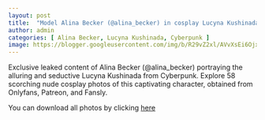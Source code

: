 ```yaml
---
layout: post
title:  "Model Alina Becker (@alina_becker) in cosplay Lucyna Kushinada from Cyberpunk - 58 leaked photos from Onlyfans, Patreon, and Fansly"
author: admin
categories: [ Alina Becker, Lucyna Kushinada, Cyberpunk ]
image: https://blogger.googleusercontent.com/img/b/R29vZ2xl/AVvXsEi6OjxKxmTVOiZdxT1hCwXnCxdW2MU_C_fD33Q2vTPgk-kUTGUPnMuuuoJ1oqrqAmj4dJsmV2mDooWlRqFZSxNZobU7KBzOwfofb1DdC38aAnE2sggl4jicmkYiRQPzOBDUGoW5Dne4tsJfiQ-eCz2auZyhnnvH9w9-Oo73Kwbr1Hv-TexopUZyJWpxPl8/s1600/01.webp
---
```


Exclusive leaked content of Alina Becker (@alina_becker) portraying the alluring and seductive Lucyna Kushinada from Cyberpunk. Explore 58 scorching nude cosplay photos of this captivating character, obtained from Onlyfans, Patreon, and Fansly.

<p>You can download all photos by clicking <a href="http://ouo.io/qs/OzRuKBTK?s=https://www.mediafire.com/file/vroq52lnhgl2q86/Model+Alina+Becker+(@alina_becker)+in+cosplay+Lucyna+Kushinada+from+Cyberpunk+-+58+leaked+photos+from+Onlyfans,+Patreon,+and+Fansly.rar/file">here</a></p>

<div class="separator" style="clear: both;"><a href="https://blogger.googleusercontent.com/img/b/R29vZ2xl/AVvXsEi6OjxKxmTVOiZdxT1hCwXnCxdW2MU_C_fD33Q2vTPgk-kUTGUPnMuuuoJ1oqrqAmj4dJsmV2mDooWlRqFZSxNZobU7KBzOwfofb1DdC38aAnE2sggl4jicmkYiRQPzOBDUGoW5Dne4tsJfiQ-eCz2auZyhnnvH9w9-Oo73Kwbr1Hv-TexopUZyJWpxPl8/s1600/01.webp" style="display: block; padding: 1em 0; text-align: center; "><img alt="" border="0" data-original-height="1920" data-original-width="1280" src="https://blogger.googleusercontent.com/img/b/R29vZ2xl/AVvXsEi6OjxKxmTVOiZdxT1hCwXnCxdW2MU_C_fD33Q2vTPgk-kUTGUPnMuuuoJ1oqrqAmj4dJsmV2mDooWlRqFZSxNZobU7KBzOwfofb1DdC38aAnE2sggl4jicmkYiRQPzOBDUGoW5Dne4tsJfiQ-eCz2auZyhnnvH9w9-Oo73Kwbr1Hv-TexopUZyJWpxPl8/s1600/01.webp"/></a></div><div class="separator" style="clear: both;"><a href="https://blogger.googleusercontent.com/img/b/R29vZ2xl/AVvXsEgaSV-A2kkRNfUfnDh0Bn09vwvg-VhwI1MBlDOiIhrj5XHT4LzeeCujPcf2b5YQFs7BMd33HWrQZhiq_qNb61HNUpo3Hp9kmO-TBradeJ4ItJUNsU5GWS8ZaMNcHGVmL7SjBjElR2HwN_J8A_lJcirk0HUYwsJjNeMpi4OTT0D2Iooik2Rv9TwxOTjEonE/s1600/02.webp" style="display: block; padding: 1em 0; text-align: center; "><img alt="" border="0" data-original-height="1920" data-original-width="1280" src="https://blogger.googleusercontent.com/img/b/R29vZ2xl/AVvXsEgaSV-A2kkRNfUfnDh0Bn09vwvg-VhwI1MBlDOiIhrj5XHT4LzeeCujPcf2b5YQFs7BMd33HWrQZhiq_qNb61HNUpo3Hp9kmO-TBradeJ4ItJUNsU5GWS8ZaMNcHGVmL7SjBjElR2HwN_J8A_lJcirk0HUYwsJjNeMpi4OTT0D2Iooik2Rv9TwxOTjEonE/s1600/02.webp"/></a></div><div class="separator" style="clear: both;"><a href="https://blogger.googleusercontent.com/img/b/R29vZ2xl/AVvXsEgvGZkfIS7OPXNJOgOJohV6P028qhp5JNHsZ2BPk61HczOJF3KhcuGjYghu-GcvGoVj8eFES4ddaL8dMVK9uHwQulj2c4weammzADxq4qsDv3DPRK5RnYoLy3fXRLfCNhNWp5MFeZMCzULrnIVda-dMend5jBgZ4teyKrB1gz-9Jmmp7byjWXUMPF4S_7w/s1600/03.webp" style="display: block; padding: 1em 0; text-align: center; "><img alt="" border="0" data-original-height="1920" data-original-width="1280" src="https://blogger.googleusercontent.com/img/b/R29vZ2xl/AVvXsEgvGZkfIS7OPXNJOgOJohV6P028qhp5JNHsZ2BPk61HczOJF3KhcuGjYghu-GcvGoVj8eFES4ddaL8dMVK9uHwQulj2c4weammzADxq4qsDv3DPRK5RnYoLy3fXRLfCNhNWp5MFeZMCzULrnIVda-dMend5jBgZ4teyKrB1gz-9Jmmp7byjWXUMPF4S_7w/s1600/03.webp"/></a></div><div class="separator" style="clear: both;"><a href="https://blogger.googleusercontent.com/img/b/R29vZ2xl/AVvXsEhX286FMEXy-MqBwapZknRuDZzyq3k6b4dJcyvB6xry9c46QomAa-42SK7rTSK4oRCdtUkYqILzipw4YQQJlAaxnf2Oq5hl7D3c1fUa1maAktfybdmtfgNg_AFyMkGRTPAtIv041RkJcXDlTuPGJJQsUJpetvXrhedKUN4wuhNFaY_GcGlgSstX8ncnAIU/s1600/04.webp" style="display: block; padding: 1em 0; text-align: center; "><img alt="" border="0" data-original-height="853" data-original-width="1280" src="https://blogger.googleusercontent.com/img/b/R29vZ2xl/AVvXsEhX286FMEXy-MqBwapZknRuDZzyq3k6b4dJcyvB6xry9c46QomAa-42SK7rTSK4oRCdtUkYqILzipw4YQQJlAaxnf2Oq5hl7D3c1fUa1maAktfybdmtfgNg_AFyMkGRTPAtIv041RkJcXDlTuPGJJQsUJpetvXrhedKUN4wuhNFaY_GcGlgSstX8ncnAIU/s1600/04.webp"/></a></div><div class="separator" style="clear: both;"><a href="https://blogger.googleusercontent.com/img/b/R29vZ2xl/AVvXsEjDf6YzjibVuXbi47bg2zL-OV6z-wWYeRabNztt1XgWpPCrBX3jm_-oP4ERFbXrluq4QH9axfBBtvCsuwn99OrttoEUIlWd-CdM5WC-evNY7tNauV-Kxb-jjRPJMXDNpwSS_2r7riS3YconFDdBYj84ImHE5bGB0CZawXWvMzLKJMoaYkmBSk-LzkjWG9c/s1600/05.webp" style="display: block; padding: 1em 0; text-align: center; "><img alt="" border="0" data-original-height="1920" data-original-width="1280" src="https://blogger.googleusercontent.com/img/b/R29vZ2xl/AVvXsEjDf6YzjibVuXbi47bg2zL-OV6z-wWYeRabNztt1XgWpPCrBX3jm_-oP4ERFbXrluq4QH9axfBBtvCsuwn99OrttoEUIlWd-CdM5WC-evNY7tNauV-Kxb-jjRPJMXDNpwSS_2r7riS3YconFDdBYj84ImHE5bGB0CZawXWvMzLKJMoaYkmBSk-LzkjWG9c/s1600/05.webp"/></a></div><div class="separator" style="clear: both;"><a href="https://blogger.googleusercontent.com/img/b/R29vZ2xl/AVvXsEhdm3OYSBTmcOI3I0JbrY-ba8asnBhrxdblKEx9yfZYI8XaMO4J0yft-ca0_7Z_HSJriJQAFoVYnRPRFwpSF_YeYcmCYfEVLjXhn7cX-ajG1P5o3RuQxNj3dudSTXt_AAYsHP4Xz1QXYudqJ5j4nqCOysI5v8AiY6LxqlV9p3C6szYsrm2paR6DiK0nxlU/s1600/06.webp" style="display: block; padding: 1em 0; text-align: center; "><img alt="" border="0" data-original-height="1920" data-original-width="1280" src="https://blogger.googleusercontent.com/img/b/R29vZ2xl/AVvXsEhdm3OYSBTmcOI3I0JbrY-ba8asnBhrxdblKEx9yfZYI8XaMO4J0yft-ca0_7Z_HSJriJQAFoVYnRPRFwpSF_YeYcmCYfEVLjXhn7cX-ajG1P5o3RuQxNj3dudSTXt_AAYsHP4Xz1QXYudqJ5j4nqCOysI5v8AiY6LxqlV9p3C6szYsrm2paR6DiK0nxlU/s1600/06.webp"/></a></div><div class="separator" style="clear: both;"><a href="https://blogger.googleusercontent.com/img/b/R29vZ2xl/AVvXsEiAGrQsgGBWISh-jevVeiXEQ8kfMr4z6z1IIWhI13h1XVfk5y-ikmvtzie42LGXCKNwv4pOxVcQ4Pkfm4KTzDC-ikNQFGJjAv6o1zTfXHSbh1jvOG19sOUm7kNLhku0Wb6q9hxxkWOmY3Wjl7MEC-KCRA6rm4OdPyJxiaKpohwEvNXtTtGsE2lgOL8DvPU/s1600/07.webp" style="display: block; padding: 1em 0; text-align: center; "><img alt="" border="0" data-original-height="1920" data-original-width="1280" src="https://blogger.googleusercontent.com/img/b/R29vZ2xl/AVvXsEiAGrQsgGBWISh-jevVeiXEQ8kfMr4z6z1IIWhI13h1XVfk5y-ikmvtzie42LGXCKNwv4pOxVcQ4Pkfm4KTzDC-ikNQFGJjAv6o1zTfXHSbh1jvOG19sOUm7kNLhku0Wb6q9hxxkWOmY3Wjl7MEC-KCRA6rm4OdPyJxiaKpohwEvNXtTtGsE2lgOL8DvPU/s1600/07.webp"/></a></div><div class="separator" style="clear: both;"><a href="https://blogger.googleusercontent.com/img/b/R29vZ2xl/AVvXsEgIRPw38FIDfq0QI3hckGM_ZmIgjlcyN9MZWYMTKpmRx_7I0d-6WeTaopknUtPCeP2uBLNEFcKSXVCyMMfT-uDIoZEMBaZDDmoMwO6vqs4zcuouHHWAUXxrmu0x6u0qNllGyrodc0xTBkbEznZkRYcJRm0_qRT-7YrJdpWNSqG4MzYkhYRORcfLR0VsBbU/s1600/08.webp" style="display: block; padding: 1em 0; text-align: center; "><img alt="" border="0" data-original-height="1920" data-original-width="1280" src="https://blogger.googleusercontent.com/img/b/R29vZ2xl/AVvXsEgIRPw38FIDfq0QI3hckGM_ZmIgjlcyN9MZWYMTKpmRx_7I0d-6WeTaopknUtPCeP2uBLNEFcKSXVCyMMfT-uDIoZEMBaZDDmoMwO6vqs4zcuouHHWAUXxrmu0x6u0qNllGyrodc0xTBkbEznZkRYcJRm0_qRT-7YrJdpWNSqG4MzYkhYRORcfLR0VsBbU/s1600/08.webp"/></a></div><div class="separator" style="clear: both;"><a href="https://blogger.googleusercontent.com/img/b/R29vZ2xl/AVvXsEjtpKzYePbfLjm3F_HvlToltTiunfYtmrgHiI449P55Y6gW8t-SqGdRmDzEMAzwVjwqIcsZj6xY-FkW4aM9f9Ju9XMkp5d4T7nlDChe5571uYI5190CHWFwOdC-JnQewjilxWpGQtPGbyXLOS9ElLboreSeghmvLA3ahgHxKhyE5WoHBzdqPX8xtGld1Rg/s1600/09.webp" style="display: block; padding: 1em 0; text-align: center; "><img alt="" border="0" data-original-height="1920" data-original-width="1280" src="https://blogger.googleusercontent.com/img/b/R29vZ2xl/AVvXsEjtpKzYePbfLjm3F_HvlToltTiunfYtmrgHiI449P55Y6gW8t-SqGdRmDzEMAzwVjwqIcsZj6xY-FkW4aM9f9Ju9XMkp5d4T7nlDChe5571uYI5190CHWFwOdC-JnQewjilxWpGQtPGbyXLOS9ElLboreSeghmvLA3ahgHxKhyE5WoHBzdqPX8xtGld1Rg/s1600/09.webp"/></a></div><div class="separator" style="clear: both;"><a href="https://blogger.googleusercontent.com/img/b/R29vZ2xl/AVvXsEj__efZGOZ1oPaxdLSGo4DI6jqeLEkiPBxkR5nMjXLIvZpE1RkiEHR3zdzcRpl0HdImjj01sQfECRmutl_aRsdI8nRepzX3IHYOOWbXzHup2yd5LV0TnKn3Hm0avFJGVx3K9-B_ANE5gPzJITAx3FF2AuAUxnBISEyuUpkuLERKTJVY4Y1O14kepErDv8U/s1600/10.webp" style="display: block; padding: 1em 0; text-align: center; "><img alt="" border="0" data-original-height="1920" data-original-width="1280" src="https://blogger.googleusercontent.com/img/b/R29vZ2xl/AVvXsEj__efZGOZ1oPaxdLSGo4DI6jqeLEkiPBxkR5nMjXLIvZpE1RkiEHR3zdzcRpl0HdImjj01sQfECRmutl_aRsdI8nRepzX3IHYOOWbXzHup2yd5LV0TnKn3Hm0avFJGVx3K9-B_ANE5gPzJITAx3FF2AuAUxnBISEyuUpkuLERKTJVY4Y1O14kepErDv8U/s1600/10.webp"/></a></div><div class="separator" style="clear: both;"><a href="https://blogger.googleusercontent.com/img/b/R29vZ2xl/AVvXsEiaN3uYQRcBCKKZjGGdXT2Thu_52_cNuF38NgEudizT6HHH5RazKjncn6DCYPGYSHMCJbMjxPACsOJi9SwfbpnfghSgxLo4KmioozXIO0ENFBMOmLDxaUh0fzli8G2EuGiRzHWtp1mnvOP4Ax75R8kzMKdG4O4W84MMMlXQlnuQQ6us5vEZeD9toF5ENBY/s1600/11.webp" style="display: block; padding: 1em 0; text-align: center; "><img alt="" border="0" data-original-height="1920" data-original-width="1280" src="https://blogger.googleusercontent.com/img/b/R29vZ2xl/AVvXsEiaN3uYQRcBCKKZjGGdXT2Thu_52_cNuF38NgEudizT6HHH5RazKjncn6DCYPGYSHMCJbMjxPACsOJi9SwfbpnfghSgxLo4KmioozXIO0ENFBMOmLDxaUh0fzli8G2EuGiRzHWtp1mnvOP4Ax75R8kzMKdG4O4W84MMMlXQlnuQQ6us5vEZeD9toF5ENBY/s1600/11.webp"/></a></div><div class="separator" style="clear: both;"><a href="https://blogger.googleusercontent.com/img/b/R29vZ2xl/AVvXsEj4cG8sqe-u9zhmi0KioioWKpn3VUe6CDbTLwmdP6jKlHyVvOVKpL1AD6XUYVDGdyGzHAywggXV3figfwmFpUvdQLf8lPsOhBn37ENS5Fceu89UgPxIqvxLpRhAVjyeZRJuOMUp_JFVnNXifkjN4_lWxxDO_Psll5FJl7j93JCQif3clyGRRxEQHLOoyZw/s1600/12.webp" style="display: block; padding: 1em 0; text-align: center; "><img alt="" border="0" data-original-height="1920" data-original-width="1280" src="https://blogger.googleusercontent.com/img/b/R29vZ2xl/AVvXsEj4cG8sqe-u9zhmi0KioioWKpn3VUe6CDbTLwmdP6jKlHyVvOVKpL1AD6XUYVDGdyGzHAywggXV3figfwmFpUvdQLf8lPsOhBn37ENS5Fceu89UgPxIqvxLpRhAVjyeZRJuOMUp_JFVnNXifkjN4_lWxxDO_Psll5FJl7j93JCQif3clyGRRxEQHLOoyZw/s1600/12.webp"/></a></div><div class="separator" style="clear: both;"><a href="https://blogger.googleusercontent.com/img/b/R29vZ2xl/AVvXsEgiW_xfmwOeqHUXXph9TsmrNxDpIgpERUBmbYw2_ZfNWII-gyYqWT92CMVOEcRRsLKoMu_ADsaGicOVQe4Oe2BqUUGsFVghbuTXPfj4NbErw-dnAlqOVwpoOjgE1orHgD1RMtRjGavsXACizCt_glRCJAGOyotGVMUQTNTQbMDoLklz-DzZ-N4klVX81pw/s1600/13.webp" style="display: block; padding: 1em 0; text-align: center; "><img alt="" border="0" data-original-height="1920" data-original-width="1280" src="https://blogger.googleusercontent.com/img/b/R29vZ2xl/AVvXsEgiW_xfmwOeqHUXXph9TsmrNxDpIgpERUBmbYw2_ZfNWII-gyYqWT92CMVOEcRRsLKoMu_ADsaGicOVQe4Oe2BqUUGsFVghbuTXPfj4NbErw-dnAlqOVwpoOjgE1orHgD1RMtRjGavsXACizCt_glRCJAGOyotGVMUQTNTQbMDoLklz-DzZ-N4klVX81pw/s1600/13.webp"/></a></div><div class="separator" style="clear: both;"><a href="https://blogger.googleusercontent.com/img/b/R29vZ2xl/AVvXsEiVrUsX7mbv8k8Mztv74RsIpt7xkROSzlK6ozsLuGr-_ke_2kTi09zAWVWSA9Vln6CWVPubLWK2Zi1tiXh6OTFIzLUgE7pw3paeY0jjxxl11MvcuMKscTFSePuApqv_KKXE3U_GZDJ1pEahCzfPPfZlme4nXeQAZEw6GegSr1Vxfq8cEJ0yiCI4sGN7v98/s1600/14.webp" style="display: block; padding: 1em 0; text-align: center; "><img alt="" border="0" data-original-height="1920" data-original-width="1280" src="https://blogger.googleusercontent.com/img/b/R29vZ2xl/AVvXsEiVrUsX7mbv8k8Mztv74RsIpt7xkROSzlK6ozsLuGr-_ke_2kTi09zAWVWSA9Vln6CWVPubLWK2Zi1tiXh6OTFIzLUgE7pw3paeY0jjxxl11MvcuMKscTFSePuApqv_KKXE3U_GZDJ1pEahCzfPPfZlme4nXeQAZEw6GegSr1Vxfq8cEJ0yiCI4sGN7v98/s1600/14.webp"/></a></div><div class="separator" style="clear: both;"><a href="https://blogger.googleusercontent.com/img/b/R29vZ2xl/AVvXsEitpbWhGCgkc-lZvX0Bf-9s5xTD4KKN1p1v_vYWFXllfZiUL0s39FEAaJZtvA0JgLDIxGYFJSWbFRlFOzyld0n0vt5c1fikNJJo8A91Ey1GzJXCrbi0JIUYjMtNDswhqWFtguTAENi9CFrgGNANlhhhgR5UVg96m1Bf5LJ7XFHPE0WCYQDfleClkiWu4Xc/s1600/15.webp" style="display: block; padding: 1em 0; text-align: center; "><img alt="" border="0" data-original-height="1920" data-original-width="1280" src="https://blogger.googleusercontent.com/img/b/R29vZ2xl/AVvXsEitpbWhGCgkc-lZvX0Bf-9s5xTD4KKN1p1v_vYWFXllfZiUL0s39FEAaJZtvA0JgLDIxGYFJSWbFRlFOzyld0n0vt5c1fikNJJo8A91Ey1GzJXCrbi0JIUYjMtNDswhqWFtguTAENi9CFrgGNANlhhhgR5UVg96m1Bf5LJ7XFHPE0WCYQDfleClkiWu4Xc/s1600/15.webp"/></a></div><div class="separator" style="clear: both;"><a href="https://blogger.googleusercontent.com/img/b/R29vZ2xl/AVvXsEjRdAB1YNXiv6n0NLKfb_fN9xjfdyJkZY-GQQot4P8262x1ru89OaOxrgMGLzT7eaqCpRutn5aHvYHb4vI9W-MuSpcp9gMZ1JurhxwsgpXX8LfmEGSszvJYSfBrFI84AtLUjU1TIknZ-euZsriqRTqf4rPwti4C40ASKLul-dL9Mu92yGczJBuzu_c0cBU/s1600/16.webp" style="display: block; padding: 1em 0; text-align: center; "><img alt="" border="0" data-original-height="1920" data-original-width="1280" src="https://blogger.googleusercontent.com/img/b/R29vZ2xl/AVvXsEjRdAB1YNXiv6n0NLKfb_fN9xjfdyJkZY-GQQot4P8262x1ru89OaOxrgMGLzT7eaqCpRutn5aHvYHb4vI9W-MuSpcp9gMZ1JurhxwsgpXX8LfmEGSszvJYSfBrFI84AtLUjU1TIknZ-euZsriqRTqf4rPwti4C40ASKLul-dL9Mu92yGczJBuzu_c0cBU/s1600/16.webp"/></a></div><div class="separator" style="clear: both;"><a href="https://blogger.googleusercontent.com/img/b/R29vZ2xl/AVvXsEi_j6s6DSS67fqzgBgxYvFH0AFEcJUUOb9GMJ-KWowrjjbDdXDaK1HEvqCutwRmieAKV1wlRC2ubX5XmUzkuI88Q-QjkwntKjaY9m3P-fC9hjrA0AfYgJG3LEuG9fbPahifqXCRbaVQBV5C5SJroePOv-FI_F-soqS5xMJ_K50W8vUErdg_zLHH6wR4U_4/s1600/17.webp" style="display: block; padding: 1em 0; text-align: center; "><img alt="" border="0" data-original-height="1920" data-original-width="1280" src="https://blogger.googleusercontent.com/img/b/R29vZ2xl/AVvXsEi_j6s6DSS67fqzgBgxYvFH0AFEcJUUOb9GMJ-KWowrjjbDdXDaK1HEvqCutwRmieAKV1wlRC2ubX5XmUzkuI88Q-QjkwntKjaY9m3P-fC9hjrA0AfYgJG3LEuG9fbPahifqXCRbaVQBV5C5SJroePOv-FI_F-soqS5xMJ_K50W8vUErdg_zLHH6wR4U_4/s1600/17.webp"/></a></div><div class="separator" style="clear: both;"><a href="https://blogger.googleusercontent.com/img/b/R29vZ2xl/AVvXsEiOHVcBZ8G72moSGwOXRyZFGTuB0MCL2Dex7qQ6cZKydhDaRJdyQ_Eo1wgDx9xeTbuEg5rNko5zfCC06YZn06u2Uixcj8Er57dvDDHwYrbL_FSEO9ZnZ4N1naLaj8vr720nZQRwtuUGB69LwccbInn4MeTMGmaVeLFK8m7lc1t4sWFEWF25Fcx5ojhRF9g/s1600/18.webp" style="display: block; padding: 1em 0; text-align: center; "><img alt="" border="0" data-original-height="1920" data-original-width="1280" src="https://blogger.googleusercontent.com/img/b/R29vZ2xl/AVvXsEiOHVcBZ8G72moSGwOXRyZFGTuB0MCL2Dex7qQ6cZKydhDaRJdyQ_Eo1wgDx9xeTbuEg5rNko5zfCC06YZn06u2Uixcj8Er57dvDDHwYrbL_FSEO9ZnZ4N1naLaj8vr720nZQRwtuUGB69LwccbInn4MeTMGmaVeLFK8m7lc1t4sWFEWF25Fcx5ojhRF9g/s1600/18.webp"/></a></div><div class="separator" style="clear: both;"><a href="https://blogger.googleusercontent.com/img/b/R29vZ2xl/AVvXsEhR2GQgin1RtzhcyLfsK_yjoUQPHpZ1JQKbyIyPYEb99DjfxzkCTZWR0F5vmK7r3jc2mPiWM0tYic4BQAgR03_zq4kOh24vdIBa5JBw2cISxO8mN6-NtomcgDDyCr0FvucJqMPqmf-jQhbVMqvExW1arumGr9hk2GqgoBhIRtjFghf08Tq4r1bHE6TuzNY/s1600/19.webp" style="display: block; padding: 1em 0; text-align: center; "><img alt="" border="0" data-original-height="1920" data-original-width="1280" src="https://blogger.googleusercontent.com/img/b/R29vZ2xl/AVvXsEhR2GQgin1RtzhcyLfsK_yjoUQPHpZ1JQKbyIyPYEb99DjfxzkCTZWR0F5vmK7r3jc2mPiWM0tYic4BQAgR03_zq4kOh24vdIBa5JBw2cISxO8mN6-NtomcgDDyCr0FvucJqMPqmf-jQhbVMqvExW1arumGr9hk2GqgoBhIRtjFghf08Tq4r1bHE6TuzNY/s1600/19.webp"/></a></div><div class="separator" style="clear: both;"><a href="https://blogger.googleusercontent.com/img/b/R29vZ2xl/AVvXsEjeuI1CFS0xxSjA7GdTQSdxJe5drDvYjlTlIGVjwHMt9iQpmQCF1SnNChtURSQkjBpOQ7Yyb01FanSJE3HO_qnMhAnoydB0wBgLA_yiDqulwktffofNhIUKOu6nLn_VhI9IOMsy73I4c5OXZNk4iLLyU5gDd2gW4vlJqtMye4eTa3l2uGOxqB-SduquP-w/s1600/20.webp" style="display: block; padding: 1em 0; text-align: center; "><img alt="" border="0" data-original-height="1920" data-original-width="1280" src="https://blogger.googleusercontent.com/img/b/R29vZ2xl/AVvXsEjeuI1CFS0xxSjA7GdTQSdxJe5drDvYjlTlIGVjwHMt9iQpmQCF1SnNChtURSQkjBpOQ7Yyb01FanSJE3HO_qnMhAnoydB0wBgLA_yiDqulwktffofNhIUKOu6nLn_VhI9IOMsy73I4c5OXZNk4iLLyU5gDd2gW4vlJqtMye4eTa3l2uGOxqB-SduquP-w/s1600/20.webp"/></a></div><div class="separator" style="clear: both;"><a href="https://blogger.googleusercontent.com/img/b/R29vZ2xl/AVvXsEhDTmrgJygPNISORe50QeHaABLxcOv1wjK7nb4E7KQpbH5YjvWdiBDavMwYhWYKmSvIA3UyDzzWxpCl4Zt5OKOUjnAkIoqa-uuK4V8uJrko2SwxWLgkOHPuvOzWVQUB13cBqFKFk8bOud8Pjf1IpZ0nm2_w48D_Kdoa_wuf0DMKcsHv71kNf4Ib_gBLDbQ/s1600/21.webp" style="display: block; padding: 1em 0; text-align: center; "><img alt="" border="0" data-original-height="853" data-original-width="1280" src="https://blogger.googleusercontent.com/img/b/R29vZ2xl/AVvXsEhDTmrgJygPNISORe50QeHaABLxcOv1wjK7nb4E7KQpbH5YjvWdiBDavMwYhWYKmSvIA3UyDzzWxpCl4Zt5OKOUjnAkIoqa-uuK4V8uJrko2SwxWLgkOHPuvOzWVQUB13cBqFKFk8bOud8Pjf1IpZ0nm2_w48D_Kdoa_wuf0DMKcsHv71kNf4Ib_gBLDbQ/s1600/21.webp"/></a></div><div class="separator" style="clear: both;"><a href="https://blogger.googleusercontent.com/img/b/R29vZ2xl/AVvXsEhzqD6uHjTDdtfe6PLqlBbcjdGopVnuGiw-gE8IN1dRCRZkx9OX0i-tmQiAOiV-e5Va7ztUo-Jhn7w_8NokQBS_QmuEKkm8mAu-ywZhW0j6tSFVawc8LO0bQAJsTnGs07uhJz5coAtr5CxdNa54amz09sFs570EfDVpNRbGAGhH_SenMv6iSgA-QE5lBv8/s1600/22.webp" style="display: block; padding: 1em 0; text-align: center; "><img alt="" border="0" data-original-height="853" data-original-width="1280" src="https://blogger.googleusercontent.com/img/b/R29vZ2xl/AVvXsEhzqD6uHjTDdtfe6PLqlBbcjdGopVnuGiw-gE8IN1dRCRZkx9OX0i-tmQiAOiV-e5Va7ztUo-Jhn7w_8NokQBS_QmuEKkm8mAu-ywZhW0j6tSFVawc8LO0bQAJsTnGs07uhJz5coAtr5CxdNa54amz09sFs570EfDVpNRbGAGhH_SenMv6iSgA-QE5lBv8/s1600/22.webp"/></a></div><div class="separator" style="clear: both;"><a href="https://blogger.googleusercontent.com/img/b/R29vZ2xl/AVvXsEh6XyaqTqyVxFxGcoZKdGv4eglzuE8k8OqgDPja0kmkULwJM4PZXvhLzcw_anZwt_scygXDNHPOZ7uQIYKMVhQB-T3KpfTFE8zpIuv8Gh59MNI0zIeh7HzZ-Y6P5jSbsJ0p6UnD86s2f7GOZRU7kbT8PaVJtoTkE_Il7bOugKrU9SPMbdzogXHrzMqu-lw/s1600/23.webp" style="display: block; padding: 1em 0; text-align: center; "><img alt="" border="0" data-original-height="1920" data-original-width="1280" src="https://blogger.googleusercontent.com/img/b/R29vZ2xl/AVvXsEh6XyaqTqyVxFxGcoZKdGv4eglzuE8k8OqgDPja0kmkULwJM4PZXvhLzcw_anZwt_scygXDNHPOZ7uQIYKMVhQB-T3KpfTFE8zpIuv8Gh59MNI0zIeh7HzZ-Y6P5jSbsJ0p6UnD86s2f7GOZRU7kbT8PaVJtoTkE_Il7bOugKrU9SPMbdzogXHrzMqu-lw/s1600/23.webp"/></a></div><div class="separator" style="clear: both;"><a href="https://blogger.googleusercontent.com/img/b/R29vZ2xl/AVvXsEj4kMa36ze4wPl2IapKYpqJNYlpwqia7dJb8WTJIAIbrtjo0Vef5_Hp1IwtnirQE50gKwm34NEIHHC-sNzf3EU581UHzoa-zhLcG-Zx7KqbDkoapQQWejNc7xOVc0JTluXRwUjx6sXlL_i-2w8kHtCenI8KbtuCuG2Mh52OavTl2t8Wu1pFFgaqeUdfhII/s1600/24.webp" style="display: block; padding: 1em 0; text-align: center; "><img alt="" border="0" data-original-height="853" data-original-width="1280" src="https://blogger.googleusercontent.com/img/b/R29vZ2xl/AVvXsEj4kMa36ze4wPl2IapKYpqJNYlpwqia7dJb8WTJIAIbrtjo0Vef5_Hp1IwtnirQE50gKwm34NEIHHC-sNzf3EU581UHzoa-zhLcG-Zx7KqbDkoapQQWejNc7xOVc0JTluXRwUjx6sXlL_i-2w8kHtCenI8KbtuCuG2Mh52OavTl2t8Wu1pFFgaqeUdfhII/s1600/24.webp"/></a></div><div class="separator" style="clear: both;"><a href="https://blogger.googleusercontent.com/img/b/R29vZ2xl/AVvXsEhXTXWwN9n_5fcHKplbF8OGqThj7uEtv-PV5aSZWFqr3JLGqL4L1dJnwzdBso8K8YY1iqNtOZ4mtjhUqwKsRHuWEbseWmQgEVZIv6pBbPUAbMTiLZxoOa_V2OcdJU8u7wJLIIfwmkyvDantMQ9mUiq9KL38xy53y2bLZ62WVZdZ8jL55mMmAu__cA4NwdQ/s1600/25.webp" style="display: block; padding: 1em 0; text-align: center; "><img alt="" border="0" data-original-height="853" data-original-width="1280" src="https://blogger.googleusercontent.com/img/b/R29vZ2xl/AVvXsEhXTXWwN9n_5fcHKplbF8OGqThj7uEtv-PV5aSZWFqr3JLGqL4L1dJnwzdBso8K8YY1iqNtOZ4mtjhUqwKsRHuWEbseWmQgEVZIv6pBbPUAbMTiLZxoOa_V2OcdJU8u7wJLIIfwmkyvDantMQ9mUiq9KL38xy53y2bLZ62WVZdZ8jL55mMmAu__cA4NwdQ/s1600/25.webp"/></a></div><div class="separator" style="clear: both;"><a href="https://blogger.googleusercontent.com/img/b/R29vZ2xl/AVvXsEhfzO52P29QywjYqbkIvsElWkLzCyAs-1kg-2cwDATtM7PflXHtG_YPvXwpUYuKyRbZS73r_xypo6HrzLrUgwTc9p5UYa3kki3Xyd58nV1aJh9Rv_qoKHUfOFgjrvMGYE4lwM5Ja3t0N-zqC2YEVl1MiunXdPDxYnT0J_UAAbdRN88-mCjXUewcyJKvTDg/s1600/26.webp" style="display: block; padding: 1em 0; text-align: center; "><img alt="" border="0" data-original-height="1920" data-original-width="1280" src="https://blogger.googleusercontent.com/img/b/R29vZ2xl/AVvXsEhfzO52P29QywjYqbkIvsElWkLzCyAs-1kg-2cwDATtM7PflXHtG_YPvXwpUYuKyRbZS73r_xypo6HrzLrUgwTc9p5UYa3kki3Xyd58nV1aJh9Rv_qoKHUfOFgjrvMGYE4lwM5Ja3t0N-zqC2YEVl1MiunXdPDxYnT0J_UAAbdRN88-mCjXUewcyJKvTDg/s1600/26.webp"/></a></div><div class="separator" style="clear: both;"><a href="https://blogger.googleusercontent.com/img/b/R29vZ2xl/AVvXsEjhvvvUcz3isFOL6XeqceuwH1Z_UbdFd9nGpqwdbIqvYegqPkNJW8q9FnUyF770TJff9N_-n-Y_Dz-0dQ0b5Z4B217NzgJoy24zgazTsZ9q_ASL0vCBUCU5JfEUtuOseJUhJ3G4qcBvaOfkCyYBPQ0yc6KnHr5W3Lkl1MMjuRaS7lfONft6ooY_zfruf18/s1600/27.webp" style="display: block; padding: 1em 0; text-align: center; "><img alt="" border="0" data-original-height="853" data-original-width="1280" src="https://blogger.googleusercontent.com/img/b/R29vZ2xl/AVvXsEjhvvvUcz3isFOL6XeqceuwH1Z_UbdFd9nGpqwdbIqvYegqPkNJW8q9FnUyF770TJff9N_-n-Y_Dz-0dQ0b5Z4B217NzgJoy24zgazTsZ9q_ASL0vCBUCU5JfEUtuOseJUhJ3G4qcBvaOfkCyYBPQ0yc6KnHr5W3Lkl1MMjuRaS7lfONft6ooY_zfruf18/s1600/27.webp"/></a></div><div class="separator" style="clear: both;"><a href="https://blogger.googleusercontent.com/img/b/R29vZ2xl/AVvXsEjoB86jYfInROv0tD_lPXpTWhXjidW4XS1RlsDf98j8vDwsQpASvUCsO_R5ReUKl-qhEVEE5rlBnyXywi9bqHpv3J6tCkSliqyJeIZoRwap_DdyIQrOMTfdT6CoHaz_8RZFSHmGMssejdIoiKN7ZvcRXjb3Efx9QuveXyMi8UYSPb8cVWG6vorGpA_dfvU/s1600/28.webp" style="display: block; padding: 1em 0; text-align: center; "><img alt="" border="0" data-original-height="1920" data-original-width="1280" src="https://blogger.googleusercontent.com/img/b/R29vZ2xl/AVvXsEjoB86jYfInROv0tD_lPXpTWhXjidW4XS1RlsDf98j8vDwsQpASvUCsO_R5ReUKl-qhEVEE5rlBnyXywi9bqHpv3J6tCkSliqyJeIZoRwap_DdyIQrOMTfdT6CoHaz_8RZFSHmGMssejdIoiKN7ZvcRXjb3Efx9QuveXyMi8UYSPb8cVWG6vorGpA_dfvU/s1600/28.webp"/></a></div><div class="separator" style="clear: both;"><a href="https://blogger.googleusercontent.com/img/b/R29vZ2xl/AVvXsEi0scIWuOSxhi0KeQ54gvwHRilROluO9QcWOLBbCNo5kIJIcHAsPJZ4IGAX9KXTY6dkwQf28WGINixB18T_6Fl8Iu5gvfBWoeA3mRYp0PjKsjWskhIZqBpmLM_PVnL6o3Fd0dYcO6Qn2vQvidbNvkMgXXIhcRxkVuRY3_Fzf7ll25sVW5H9oXB846jl7BY/s1600/29.webp" style="display: block; padding: 1em 0; text-align: center; "><img alt="" border="0" data-original-height="853" data-original-width="1280" src="https://blogger.googleusercontent.com/img/b/R29vZ2xl/AVvXsEi0scIWuOSxhi0KeQ54gvwHRilROluO9QcWOLBbCNo5kIJIcHAsPJZ4IGAX9KXTY6dkwQf28WGINixB18T_6Fl8Iu5gvfBWoeA3mRYp0PjKsjWskhIZqBpmLM_PVnL6o3Fd0dYcO6Qn2vQvidbNvkMgXXIhcRxkVuRY3_Fzf7ll25sVW5H9oXB846jl7BY/s1600/29.webp"/></a></div><div class="separator" style="clear: both;"><a href="https://blogger.googleusercontent.com/img/b/R29vZ2xl/AVvXsEiIMrRPjY9wVLAszctvrYMWM7TNUXKtRakTEgPyEZZOMM1dN4W9GCUvuMB8yUgzfCLpFWQU1fOCj_C7oP_PNSejVLPqQV4yz2VXKzEolfdUEXgf8WNYVFB4cMurFVhUseE-uAUU0t-L6_gPJRaxIGwMjRFjcgFNEJde1ufQn6Rn-luDnE-kksroarkB8Lc/s1600/30.webp" style="display: block; padding: 1em 0; text-align: center; "><img alt="" border="0" data-original-height="853" data-original-width="1280" src="https://blogger.googleusercontent.com/img/b/R29vZ2xl/AVvXsEiIMrRPjY9wVLAszctvrYMWM7TNUXKtRakTEgPyEZZOMM1dN4W9GCUvuMB8yUgzfCLpFWQU1fOCj_C7oP_PNSejVLPqQV4yz2VXKzEolfdUEXgf8WNYVFB4cMurFVhUseE-uAUU0t-L6_gPJRaxIGwMjRFjcgFNEJde1ufQn6Rn-luDnE-kksroarkB8Lc/s1600/30.webp"/></a></div><div class="separator" style="clear: both;"><a href="https://blogger.googleusercontent.com/img/b/R29vZ2xl/AVvXsEiMP31Dkg7xsXEP1PMlm4YUfl3CXpUr8xN9quR9zHMePEYbthnyaWzLdKTdtNXDyArrWsc2Q2XgVF5qy4fYVQpfcq73PrBf8ZI0jHZuiBno3sbSFcUi7be58PZNgJvxaNV__gQ5eqYhUiLss4o2nouQIbfJYbjDVc8RTcmXvsQrCerenV8o5AlKFNCcwOk/s1600/31.webp" style="display: block; padding: 1em 0; text-align: center; "><img alt="" border="0" data-original-height="1920" data-original-width="1280" src="https://blogger.googleusercontent.com/img/b/R29vZ2xl/AVvXsEiMP31Dkg7xsXEP1PMlm4YUfl3CXpUr8xN9quR9zHMePEYbthnyaWzLdKTdtNXDyArrWsc2Q2XgVF5qy4fYVQpfcq73PrBf8ZI0jHZuiBno3sbSFcUi7be58PZNgJvxaNV__gQ5eqYhUiLss4o2nouQIbfJYbjDVc8RTcmXvsQrCerenV8o5AlKFNCcwOk/s1600/31.webp"/></a></div><div class="separator" style="clear: both;"><a href="https://blogger.googleusercontent.com/img/b/R29vZ2xl/AVvXsEibsYnWKuYjb1LnouF0_xY2rePND6vWwLr4WBC6pzvIe62jpY6arJhm2LjhfBd4w2gUrv4miSxU3pJuNCRoi1f0sC4Yz6OzMOO0UbK17FhB9b3Sect-zaGIdl9-PuzyJpIjZQhbLeTStO-PVc8x1IXqlbIhEluQxDjPTH5SDLMFZ0oQ_Vq8CWKKkrajSBU/s1600/32.webp" style="display: block; padding: 1em 0; text-align: center; "><img alt="" border="0" data-original-height="1920" data-original-width="1280" src="https://blogger.googleusercontent.com/img/b/R29vZ2xl/AVvXsEibsYnWKuYjb1LnouF0_xY2rePND6vWwLr4WBC6pzvIe62jpY6arJhm2LjhfBd4w2gUrv4miSxU3pJuNCRoi1f0sC4Yz6OzMOO0UbK17FhB9b3Sect-zaGIdl9-PuzyJpIjZQhbLeTStO-PVc8x1IXqlbIhEluQxDjPTH5SDLMFZ0oQ_Vq8CWKKkrajSBU/s1600/32.webp"/></a></div><div class="separator" style="clear: both;"><a href="https://blogger.googleusercontent.com/img/b/R29vZ2xl/AVvXsEgfDxBbZ6SBDmhmlYFhxOLV2pVFPqXXaAyiaXtXPFj_qWRPIFr3dV93u5vvUcWUl0r2eH-vmKC6M45CXABXJR0N778abicR8EOnSNsoXyePvLiGuRMLYp4YVRMJgjw-iItLpQhDMtuXDnazzISn0IcFy1c8Opk0w6m7HtCcZlzPFTW8PBXoGqWX0YXbMC8/s1600/33.webp" style="display: block; padding: 1em 0; text-align: center; "><img alt="" border="0" data-original-height="853" data-original-width="1280" src="https://blogger.googleusercontent.com/img/b/R29vZ2xl/AVvXsEgfDxBbZ6SBDmhmlYFhxOLV2pVFPqXXaAyiaXtXPFj_qWRPIFr3dV93u5vvUcWUl0r2eH-vmKC6M45CXABXJR0N778abicR8EOnSNsoXyePvLiGuRMLYp4YVRMJgjw-iItLpQhDMtuXDnazzISn0IcFy1c8Opk0w6m7HtCcZlzPFTW8PBXoGqWX0YXbMC8/s1600/33.webp"/></a></div><div class="separator" style="clear: both;"><a href="https://blogger.googleusercontent.com/img/b/R29vZ2xl/AVvXsEjalcuyvpE1vOI893WvlLmhpj3B-JImIo9leM9LMXMGo19ZQD11VnQehY3c7BV8ebMOvxkp198557j5AoU2XvAp_4OOQcSxDifrGXm5nwBo8YznkHM2NImz4W-Avz_B2n9vI_h6194_VAftXb1KocoeD155Qw2P-lRnKNmmA_wQbuxMbvC7pnoH2Qgpv9w/s1600/34.webp" style="display: block; padding: 1em 0; text-align: center; "><img alt="" border="0" data-original-height="1920" data-original-width="1280" src="https://blogger.googleusercontent.com/img/b/R29vZ2xl/AVvXsEjalcuyvpE1vOI893WvlLmhpj3B-JImIo9leM9LMXMGo19ZQD11VnQehY3c7BV8ebMOvxkp198557j5AoU2XvAp_4OOQcSxDifrGXm5nwBo8YznkHM2NImz4W-Avz_B2n9vI_h6194_VAftXb1KocoeD155Qw2P-lRnKNmmA_wQbuxMbvC7pnoH2Qgpv9w/s1600/34.webp"/></a></div><div class="separator" style="clear: both;"><a href="https://blogger.googleusercontent.com/img/b/R29vZ2xl/AVvXsEjHpjMDjlhyphenhyphenENngq_UfEhQr7l7xM5HrB36tmXNNYGygDqnlIkqJ9UGojystcVFnKi9i8VtZw9GD0sgJv1-2_UKQpLOPHqS8zijMiW7zq5wyMk2Ol6n9dyf9wlxr02Pu6eSmLgqyLX9-k4TEOXf3BTqhZMwJZQyrBXy8atWOJFC2f2NxmPcCuMBasFC1XIM/s1600/35.webp" style="display: block; padding: 1em 0; text-align: center; "><img alt="" border="0" data-original-height="853" data-original-width="1280" src="https://blogger.googleusercontent.com/img/b/R29vZ2xl/AVvXsEjHpjMDjlhyphenhyphenENngq_UfEhQr7l7xM5HrB36tmXNNYGygDqnlIkqJ9UGojystcVFnKi9i8VtZw9GD0sgJv1-2_UKQpLOPHqS8zijMiW7zq5wyMk2Ol6n9dyf9wlxr02Pu6eSmLgqyLX9-k4TEOXf3BTqhZMwJZQyrBXy8atWOJFC2f2NxmPcCuMBasFC1XIM/s1600/35.webp"/></a></div><div class="separator" style="clear: both;"><a href="https://blogger.googleusercontent.com/img/b/R29vZ2xl/AVvXsEjtuTsDdBvyoxmHboyC35I1EWN8ptpDKD7mPi0WWc4tnXGgfiWh75_L0KUpN9AAuD4hbufuT4VO6fC_x1T_KsxYRuYPaBjvtkxBqiNwXxSBf2HFgJscSYNWzzOlutl3bf1miqXq8z4CokTc5DQKJdzoVfMcVVoR2LxBEDWX-wpGrdbowlYztd9dmxv2l8U/s1600/36.webp" style="display: block; padding: 1em 0; text-align: center; "><img alt="" border="0" data-original-height="1920" data-original-width="1280" src="https://blogger.googleusercontent.com/img/b/R29vZ2xl/AVvXsEjtuTsDdBvyoxmHboyC35I1EWN8ptpDKD7mPi0WWc4tnXGgfiWh75_L0KUpN9AAuD4hbufuT4VO6fC_x1T_KsxYRuYPaBjvtkxBqiNwXxSBf2HFgJscSYNWzzOlutl3bf1miqXq8z4CokTc5DQKJdzoVfMcVVoR2LxBEDWX-wpGrdbowlYztd9dmxv2l8U/s1600/36.webp"/></a></div><div class="separator" style="clear: both;"><a href="https://blogger.googleusercontent.com/img/b/R29vZ2xl/AVvXsEizwVXdhlZrTTCUtqtN0rff8WXDKGdM65DhQd2Fq__a4jUMVMcAn8n3QvimU3OqDDX8r-EfXvJo2VD8pfBEX8JSkNlP8-BYKhYKG-6Qh0Id0neagRZ2ODW_kx4hV-ImcrtD7lfdMSQ4L30NzV7cFpkiXDJXRIAX9kAosiEM13K6VlyjiPAiFQY6uY8Zs48/s1600/37.webp" style="display: block; padding: 1em 0; text-align: center; "><img alt="" border="0" data-original-height="2048" data-original-width="1280" src="https://blogger.googleusercontent.com/img/b/R29vZ2xl/AVvXsEizwVXdhlZrTTCUtqtN0rff8WXDKGdM65DhQd2Fq__a4jUMVMcAn8n3QvimU3OqDDX8r-EfXvJo2VD8pfBEX8JSkNlP8-BYKhYKG-6Qh0Id0neagRZ2ODW_kx4hV-ImcrtD7lfdMSQ4L30NzV7cFpkiXDJXRIAX9kAosiEM13K6VlyjiPAiFQY6uY8Zs48/s1600/37.webp"/></a></div><div class="separator" style="clear: both;"><a href="https://blogger.googleusercontent.com/img/b/R29vZ2xl/AVvXsEj3jxQ2Z8lXPPENDyPDnAIxzEvmW1vSjPilcUp1-DXCB0BE97gy58OtURiuZeji0B6V-c9yxkqi9COL-GCKOv9lcrxAY0gbuEForbfKMi1A-wzaaxfe5Yx0RtBLORhQ3MO7V7g8t0U1BzEPzHD3W3Bt4TYCQF5OD25ZakaxpG7CTkzTrkFu4iXTQPwEXEA/s1600/38.webp" style="display: block; padding: 1em 0; text-align: center; "><img alt="" border="0" data-original-height="1707" data-original-width="1280" src="https://blogger.googleusercontent.com/img/b/R29vZ2xl/AVvXsEj3jxQ2Z8lXPPENDyPDnAIxzEvmW1vSjPilcUp1-DXCB0BE97gy58OtURiuZeji0B6V-c9yxkqi9COL-GCKOv9lcrxAY0gbuEForbfKMi1A-wzaaxfe5Yx0RtBLORhQ3MO7V7g8t0U1BzEPzHD3W3Bt4TYCQF5OD25ZakaxpG7CTkzTrkFu4iXTQPwEXEA/s1600/38.webp"/></a></div><div class="separator" style="clear: both;"><a href="https://blogger.googleusercontent.com/img/b/R29vZ2xl/AVvXsEiraJ5TfcEIgFzXfNoaMXXKgYxyT4HZutMsA4bhHzuakrqd3bAZFpBdrUbhPO7rZTZmsvQX-vtJbYUcDPDYRHYF8uYSF3NMqt_1CE6BMxIfYO57kp46uYRWgOITBKqo_5QSpty9zPkq-tlCQwe56VGAUJPd4zO_kG6UCfH1i5CoyrzHE-i_yifANjk5668/s1600/39.webp" style="display: block; padding: 1em 0; text-align: center; "><img alt="" border="0" data-original-height="1707" data-original-width="1280" src="https://blogger.googleusercontent.com/img/b/R29vZ2xl/AVvXsEiraJ5TfcEIgFzXfNoaMXXKgYxyT4HZutMsA4bhHzuakrqd3bAZFpBdrUbhPO7rZTZmsvQX-vtJbYUcDPDYRHYF8uYSF3NMqt_1CE6BMxIfYO57kp46uYRWgOITBKqo_5QSpty9zPkq-tlCQwe56VGAUJPd4zO_kG6UCfH1i5CoyrzHE-i_yifANjk5668/s1600/39.webp"/></a></div><div class="separator" style="clear: both;"><a href="https://blogger.googleusercontent.com/img/b/R29vZ2xl/AVvXsEiQ4gVAFjoQRpP5BuQ7cOsK1G4h6qRJbCnu3ViNjgqz8RPhRwjadqmB7wwfAsOK1fhp0VI_QSU7Avn33W1rpkyuQ4OpSpvpu9Rs8Ogz61_0fxo3NSmUvvqlld6mLQpodIFq8Ez_AN8AbAvYMRf6T09fviU1L1FbHCjj-RT21cYIIi4IWgtwMqtOb-vN4hk/s1600/40.webp" style="display: block; padding: 1em 0; text-align: center; "><img alt="" border="0" data-original-height="1707" data-original-width="1280" src="https://blogger.googleusercontent.com/img/b/R29vZ2xl/AVvXsEiQ4gVAFjoQRpP5BuQ7cOsK1G4h6qRJbCnu3ViNjgqz8RPhRwjadqmB7wwfAsOK1fhp0VI_QSU7Avn33W1rpkyuQ4OpSpvpu9Rs8Ogz61_0fxo3NSmUvvqlld6mLQpodIFq8Ez_AN8AbAvYMRf6T09fviU1L1FbHCjj-RT21cYIIi4IWgtwMqtOb-vN4hk/s1600/40.webp"/></a></div><div class="separator" style="clear: both;"><a href="https://blogger.googleusercontent.com/img/b/R29vZ2xl/AVvXsEhf3OwUpuMbjZp2BbWXqz3lw5LpEJ9jeuDUBI5nEolK8ifmpLS5XRY66X7vy1Evo-SIkVKUONEliZ23JOSNrfJblUlckH22S5D3IZyoNMkGUaGZSqOEd8NQL7c-6G4HMCIWweZYLJGckab3yxnheaM7Cw2gGgyQd4GiDy8qMd68xn6xSDuvsY-IGHFGAIc/s1600/41.webp" style="display: block; padding: 1em 0; text-align: center; "><img alt="" border="0" data-original-height="1707" data-original-width="1280" src="https://blogger.googleusercontent.com/img/b/R29vZ2xl/AVvXsEhf3OwUpuMbjZp2BbWXqz3lw5LpEJ9jeuDUBI5nEolK8ifmpLS5XRY66X7vy1Evo-SIkVKUONEliZ23JOSNrfJblUlckH22S5D3IZyoNMkGUaGZSqOEd8NQL7c-6G4HMCIWweZYLJGckab3yxnheaM7Cw2gGgyQd4GiDy8qMd68xn6xSDuvsY-IGHFGAIc/s1600/41.webp"/></a></div><div class="separator" style="clear: both;"><a href="https://blogger.googleusercontent.com/img/b/R29vZ2xl/AVvXsEgm7mOx99eraCLn_rTPmL965jT8Oms3m6Ov-wGKveg-Le6mg0wU6iD90_e4BIdS-2jR-3_l4YKLBDLLe5xyraD64qx22XwIaun3Vijlapzks_JP8ArzDiMI0P1nJsOPBAtoR6RbzovVWQHnk8eH0grGqBvr2n1l35vvPNsc-YD3otkhVU8-UYtj4GZbYcg/s1600/42.webp" style="display: block; padding: 1em 0; text-align: center; "><img alt="" border="0" data-original-height="1707" data-original-width="1280" src="https://blogger.googleusercontent.com/img/b/R29vZ2xl/AVvXsEgm7mOx99eraCLn_rTPmL965jT8Oms3m6Ov-wGKveg-Le6mg0wU6iD90_e4BIdS-2jR-3_l4YKLBDLLe5xyraD64qx22XwIaun3Vijlapzks_JP8ArzDiMI0P1nJsOPBAtoR6RbzovVWQHnk8eH0grGqBvr2n1l35vvPNsc-YD3otkhVU8-UYtj4GZbYcg/s1600/42.webp"/></a></div><div class="separator" style="clear: both;"><a href="https://blogger.googleusercontent.com/img/b/R29vZ2xl/AVvXsEg4EB26iOA7ckVyx4_5dnDCZzRCY8fj0o4Knpa40QNfmnKG4zyx1dWKhoScxIoqnQ67tNYhoSvahrZyKZpzg0Yx7-KIDb9k87x0mipiF0RXxybZvRfJiPCdUA5Rk6mqS7pJxBqgfmK_rgS-a1nbOvXEhQAeebnM00xgCeAl-oFKwsaALSm3ismRkS0NHPQ/s1600/43.webp" style="display: block; padding: 1em 0; text-align: center; "><img alt="" border="0" data-original-height="1707" data-original-width="1280" src="https://blogger.googleusercontent.com/img/b/R29vZ2xl/AVvXsEg4EB26iOA7ckVyx4_5dnDCZzRCY8fj0o4Knpa40QNfmnKG4zyx1dWKhoScxIoqnQ67tNYhoSvahrZyKZpzg0Yx7-KIDb9k87x0mipiF0RXxybZvRfJiPCdUA5Rk6mqS7pJxBqgfmK_rgS-a1nbOvXEhQAeebnM00xgCeAl-oFKwsaALSm3ismRkS0NHPQ/s1600/43.webp"/></a></div><div class="separator" style="clear: both;"><a href="https://blogger.googleusercontent.com/img/b/R29vZ2xl/AVvXsEiXxL4-_iYK8MY0cS4OzrakMGT2zX1DUZxMD3pQamGr2znGINVtBMsVnRc0NeOw2etodMH9OOMnx2niROY3ISRSXW6LhT6UFDOVR5-0GBTcf18PjucMpuA-hMkZHzY0O-9bYt7qCW5__2O948BeCCMVXBM9XXe7PMEjIbscvkDKxHbn9vAW0r3DDZrUv9M/s1600/44.webp" style="display: block; padding: 1em 0; text-align: center; "><img alt="" border="0" data-original-height="1707" data-original-width="1280" src="https://blogger.googleusercontent.com/img/b/R29vZ2xl/AVvXsEiXxL4-_iYK8MY0cS4OzrakMGT2zX1DUZxMD3pQamGr2znGINVtBMsVnRc0NeOw2etodMH9OOMnx2niROY3ISRSXW6LhT6UFDOVR5-0GBTcf18PjucMpuA-hMkZHzY0O-9bYt7qCW5__2O948BeCCMVXBM9XXe7PMEjIbscvkDKxHbn9vAW0r3DDZrUv9M/s1600/44.webp"/></a></div><div class="separator" style="clear: both;"><a href="https://blogger.googleusercontent.com/img/b/R29vZ2xl/AVvXsEgG7tQOqt91QQo-AfCXOy5AvGZZZDluz80-KRq5SMCVUVePHAnzNyn-OCFPkr9FP-rolWyifSaMGis3VnuTEjXm3R_URMMWHRZw2HEGVdTg_pvrtF0776PcsX4vNPNjYrci8NzsuHtFDcZeZ_zCcE2sffJqbWwVtq8EwtCOn9EloXwJr6mTUmcmOO7x9Ow/s1600/45.webp" style="display: block; padding: 1em 0; text-align: center; "><img alt="" border="0" data-original-height="1707" data-original-width="1280" src="https://blogger.googleusercontent.com/img/b/R29vZ2xl/AVvXsEgG7tQOqt91QQo-AfCXOy5AvGZZZDluz80-KRq5SMCVUVePHAnzNyn-OCFPkr9FP-rolWyifSaMGis3VnuTEjXm3R_URMMWHRZw2HEGVdTg_pvrtF0776PcsX4vNPNjYrci8NzsuHtFDcZeZ_zCcE2sffJqbWwVtq8EwtCOn9EloXwJr6mTUmcmOO7x9Ow/s1600/45.webp"/></a></div><div class="separator" style="clear: both;"><a href="https://blogger.googleusercontent.com/img/b/R29vZ2xl/AVvXsEjjBYXU066QYxLARswWwH4x4slGmGK5haIoixDDHOe4dG3SKb4pRlh99IcCCojxxQ76b4Al5hfZonlGrWxVhsDwHCJrLtbK9divFUUB_xhuJwfAPiJ8h8SqHnRR_gehXkz2D3rS1XQwH5WkTtTne5HHrFH1qSgU0CXaJfQxozjWUmAfc-CE7HUInY-nsiM/s1600/46.webp" style="display: block; padding: 1em 0; text-align: center; "><img alt="" border="0" data-original-height="1707" data-original-width="1280" src="https://blogger.googleusercontent.com/img/b/R29vZ2xl/AVvXsEjjBYXU066QYxLARswWwH4x4slGmGK5haIoixDDHOe4dG3SKb4pRlh99IcCCojxxQ76b4Al5hfZonlGrWxVhsDwHCJrLtbK9divFUUB_xhuJwfAPiJ8h8SqHnRR_gehXkz2D3rS1XQwH5WkTtTne5HHrFH1qSgU0CXaJfQxozjWUmAfc-CE7HUInY-nsiM/s1600/46.webp"/></a></div><div class="separator" style="clear: both;"><a href="https://blogger.googleusercontent.com/img/b/R29vZ2xl/AVvXsEjGMniT57ygWbklF5o971YEX4cHLyl9derF7Ur1VmxdebqSx758ptNnSZ22S9iV2bkVgeyWF-q6lLJ3hM9r1rq0rzSZnAH0TBc8g6BIYK24VTIHNXWX8DGIk7uOJ1U6RNwFXXpJuzZjfLVTF8Al4F0Ij5OIjPdVvTn686_PyXwIb76fOvd1T7Ife-SQ7UU/s1600/47.webp" style="display: block; padding: 1em 0; text-align: center; "><img alt="" border="0" data-original-height="1707" data-original-width="1280" src="https://blogger.googleusercontent.com/img/b/R29vZ2xl/AVvXsEjGMniT57ygWbklF5o971YEX4cHLyl9derF7Ur1VmxdebqSx758ptNnSZ22S9iV2bkVgeyWF-q6lLJ3hM9r1rq0rzSZnAH0TBc8g6BIYK24VTIHNXWX8DGIk7uOJ1U6RNwFXXpJuzZjfLVTF8Al4F0Ij5OIjPdVvTn686_PyXwIb76fOvd1T7Ife-SQ7UU/s1600/47.webp"/></a></div><div class="separator" style="clear: both;"><a href="https://blogger.googleusercontent.com/img/b/R29vZ2xl/AVvXsEji-3wnNO_C0InslQxCOppQvN05BNAnZyh3rG7r0iok18n9eAxigYOQgWI3oMa1i-zILHI3SI74rZBVEnyaGPeK4GDQ24aEKWtyg4NyVQlx49eegcUp22z0_gHrdNTqVJOCWBGdJ8y6R4G2nP-ZZ-Ib9T0yI-qxfN5npTRQ7eihFs8xfwfKfEygda4cElo/s1600/48.webp" style="display: block; padding: 1em 0; text-align: center; "><img alt="" border="0" data-original-height="1707" data-original-width="1280" src="https://blogger.googleusercontent.com/img/b/R29vZ2xl/AVvXsEji-3wnNO_C0InslQxCOppQvN05BNAnZyh3rG7r0iok18n9eAxigYOQgWI3oMa1i-zILHI3SI74rZBVEnyaGPeK4GDQ24aEKWtyg4NyVQlx49eegcUp22z0_gHrdNTqVJOCWBGdJ8y6R4G2nP-ZZ-Ib9T0yI-qxfN5npTRQ7eihFs8xfwfKfEygda4cElo/s1600/48.webp"/></a></div><div class="separator" style="clear: both;"><a href="https://blogger.googleusercontent.com/img/b/R29vZ2xl/AVvXsEitUKD8P_2logaY0axrIB0zHOqUtGctRSnqGuix4t0J4CdgT-yYv3IbeUxBE_2tNscIRbBN55l7JqeW2TmBDXsbFnrZ_jvytGBW1s5CUJ6Kk5lmEP5uYBjSA0q88LjCVFuTSffJjQzhwZgle-LLwEhJmpPbIla8Kf88t_K3YkNgURS2Jfk9u44nNOiR2Fc/s1600/49.webp" style="display: block; padding: 1em 0; text-align: center; "><img alt="" border="0" data-original-height="1707" data-original-width="1280" src="https://blogger.googleusercontent.com/img/b/R29vZ2xl/AVvXsEitUKD8P_2logaY0axrIB0zHOqUtGctRSnqGuix4t0J4CdgT-yYv3IbeUxBE_2tNscIRbBN55l7JqeW2TmBDXsbFnrZ_jvytGBW1s5CUJ6Kk5lmEP5uYBjSA0q88LjCVFuTSffJjQzhwZgle-LLwEhJmpPbIla8Kf88t_K3YkNgURS2Jfk9u44nNOiR2Fc/s1600/49.webp"/></a></div><div class="separator" style="clear: both;"><a href="https://blogger.googleusercontent.com/img/b/R29vZ2xl/AVvXsEjbcc_IhaNbAk236WSFVkhvDB6igX3n0hKT3mBihvn4C5fj1L_OwD11TIyskI8AVzXOWn3_bhHCRE7_gr8QiyPDgrjBGQIWnhHbd9nMS7Rm5lv2UcU4uQB0SOPy6Iz24e0JMeCu2DtLwKbJrfCYLXjHZgvmD0Qp31SJwvQx3dMl3anv85lB5OvQpziJPYM/s1600/50.webp" style="display: block; padding: 1em 0; text-align: center; "><img alt="" border="0" data-original-height="1707" data-original-width="1280" src="https://blogger.googleusercontent.com/img/b/R29vZ2xl/AVvXsEjbcc_IhaNbAk236WSFVkhvDB6igX3n0hKT3mBihvn4C5fj1L_OwD11TIyskI8AVzXOWn3_bhHCRE7_gr8QiyPDgrjBGQIWnhHbd9nMS7Rm5lv2UcU4uQB0SOPy6Iz24e0JMeCu2DtLwKbJrfCYLXjHZgvmD0Qp31SJwvQx3dMl3anv85lB5OvQpziJPYM/s1600/50.webp"/></a></div><div class="separator" style="clear: both;"><a href="https://blogger.googleusercontent.com/img/b/R29vZ2xl/AVvXsEilzluCirgrfVvjD6EDx269ADtArWNpJTyVnn-_SqV1lyJWtndv9-riKfTcgOTzbb2pPDfw3T7yqdq38TfGGkL0-wcqMpvFjdjdNdCOZUvJvwI1oP4W1ndcRSkonXMpUyOQchoaokIhdbaDIhkXtfJ3veNyV5hQWewRJIQbfw3K7Wxx2K76YjgSpd0THz8/s1600/51.webp" style="display: block; padding: 1em 0; text-align: center; "><img alt="" border="0" data-original-height="1707" data-original-width="1280" src="https://blogger.googleusercontent.com/img/b/R29vZ2xl/AVvXsEilzluCirgrfVvjD6EDx269ADtArWNpJTyVnn-_SqV1lyJWtndv9-riKfTcgOTzbb2pPDfw3T7yqdq38TfGGkL0-wcqMpvFjdjdNdCOZUvJvwI1oP4W1ndcRSkonXMpUyOQchoaokIhdbaDIhkXtfJ3veNyV5hQWewRJIQbfw3K7Wxx2K76YjgSpd0THz8/s1600/51.webp"/></a></div><div class="separator" style="clear: both;"><a href="https://blogger.googleusercontent.com/img/b/R29vZ2xl/AVvXsEhCa2OVX1LsmD9MdgQUodPsnrQYr41L-PgUbhTJPqhh4Wy11bE7kOvYRpyAO9iLIl8cFAXOSKCDqwbj8jPzyRI3FVbDzw2CMesJXm4M3vS6CSTyBqWEhyphenhyphend-RW2n94xFgfkh1W8zRhZuE_FKPCJiMi4xMijmHYqrehyphenhyphenbhNd1f1wUwUg87T1qLnpFL9WzAIQ/s1600/52.webp" style="display: block; padding: 1em 0; text-align: center; "><img alt="" border="0" data-original-height="1707" data-original-width="1280" src="https://blogger.googleusercontent.com/img/b/R29vZ2xl/AVvXsEhCa2OVX1LsmD9MdgQUodPsnrQYr41L-PgUbhTJPqhh4Wy11bE7kOvYRpyAO9iLIl8cFAXOSKCDqwbj8jPzyRI3FVbDzw2CMesJXm4M3vS6CSTyBqWEhyphenhyphend-RW2n94xFgfkh1W8zRhZuE_FKPCJiMi4xMijmHYqrehyphenhyphenbhNd1f1wUwUg87T1qLnpFL9WzAIQ/s1600/52.webp"/></a></div><div class="separator" style="clear: both;"><a href="https://blogger.googleusercontent.com/img/b/R29vZ2xl/AVvXsEhE0sGYOscrxOEEJS1Lf2upWKmNTSKmyYZeiUOUIKHSv-Wle0HW1YsL0-jybFn3USMjZQUqoiHvcf2JdcJEWycsQFp19tzgyq-0ZqJ6ArALSFWAmPUJ_WQFCrHVRuJDUrPzLB9OZn3o1dh6M8KqbVepSOqLpr0bb5M_3csaRumN9huR0XuV-FGyUwMGoBo/s1600/53.webp" style="display: block; padding: 1em 0; text-align: center; "><img alt="" border="0" data-original-height="1707" data-original-width="1280" src="https://blogger.googleusercontent.com/img/b/R29vZ2xl/AVvXsEhE0sGYOscrxOEEJS1Lf2upWKmNTSKmyYZeiUOUIKHSv-Wle0HW1YsL0-jybFn3USMjZQUqoiHvcf2JdcJEWycsQFp19tzgyq-0ZqJ6ArALSFWAmPUJ_WQFCrHVRuJDUrPzLB9OZn3o1dh6M8KqbVepSOqLpr0bb5M_3csaRumN9huR0XuV-FGyUwMGoBo/s1600/53.webp"/></a></div><div class="separator" style="clear: both;"><a href="https://blogger.googleusercontent.com/img/b/R29vZ2xl/AVvXsEhqRGx7-l_GULdIdS5hSQeaJyQqViG-CKuyZdJcOhJiW2-WDNXaaDyDbPZxy5Jf2gEK9e2Atuv1S4awGpCB7VHojTRxOK_Fgu064rjeOgDZsyz7hyphenhyphenKAPl_piVKbI0sN-1wzDCllMV-2Sn7rrPlg8H0PGD75wog8tHOzOzgRngiUQY9lj9t61vvxNVOXxnI/s1600/54.webp" style="display: block; padding: 1em 0; text-align: center; "><img alt="" border="0" data-original-height="1707" data-original-width="1280" src="https://blogger.googleusercontent.com/img/b/R29vZ2xl/AVvXsEhqRGx7-l_GULdIdS5hSQeaJyQqViG-CKuyZdJcOhJiW2-WDNXaaDyDbPZxy5Jf2gEK9e2Atuv1S4awGpCB7VHojTRxOK_Fgu064rjeOgDZsyz7hyphenhyphenKAPl_piVKbI0sN-1wzDCllMV-2Sn7rrPlg8H0PGD75wog8tHOzOzgRngiUQY9lj9t61vvxNVOXxnI/s1600/54.webp"/></a></div><div class="separator" style="clear: both;"><a href="https://blogger.googleusercontent.com/img/b/R29vZ2xl/AVvXsEhD1hE_ovGW5Y3_Ywr7ExUMkdQHZggNMCElakmTYqY8guS8uTNuEtGj8q5JnpZSfReOac0mwDtG79-ewoA7YsARPUMpYdCzenAKSbXSxYvLoGee624IXuZMUGxHnLrJKbtTNOKynHtOqZcgY0lDxgwzjktpieG9c_QE8kvlwjFm2tstpEW2J-_lSFchpng/s1600/55.webp" style="display: block; padding: 1em 0; text-align: center; "><img alt="" border="0" data-original-height="1707" data-original-width="1280" src="https://blogger.googleusercontent.com/img/b/R29vZ2xl/AVvXsEhD1hE_ovGW5Y3_Ywr7ExUMkdQHZggNMCElakmTYqY8guS8uTNuEtGj8q5JnpZSfReOac0mwDtG79-ewoA7YsARPUMpYdCzenAKSbXSxYvLoGee624IXuZMUGxHnLrJKbtTNOKynHtOqZcgY0lDxgwzjktpieG9c_QE8kvlwjFm2tstpEW2J-_lSFchpng/s1600/55.webp"/></a></div><div class="separator" style="clear: both;"><a href="https://blogger.googleusercontent.com/img/b/R29vZ2xl/AVvXsEiQtG96UJVGbVy1UIOPW6BtjYhGfSfR72E3ZbbR3aYw65scRDFsLq_aQ3_3ayX-WOQ2cjbQEcZdqEZ5VuTMw75tr6lTJzKQp2vM-LtM8KQ6fykr96OVFrUL6qRCWLVHZLPLK5r3vcb-sXlPQHf3Dies7UQxibHmxoCmQKUBwt-I-5AeCv0lc4UcbmP3o5s/s1600/56.webp" style="display: block; padding: 1em 0; text-align: center; "><img alt="" border="0" data-original-height="1707" data-original-width="1280" src="https://blogger.googleusercontent.com/img/b/R29vZ2xl/AVvXsEiQtG96UJVGbVy1UIOPW6BtjYhGfSfR72E3ZbbR3aYw65scRDFsLq_aQ3_3ayX-WOQ2cjbQEcZdqEZ5VuTMw75tr6lTJzKQp2vM-LtM8KQ6fykr96OVFrUL6qRCWLVHZLPLK5r3vcb-sXlPQHf3Dies7UQxibHmxoCmQKUBwt-I-5AeCv0lc4UcbmP3o5s/s1600/56.webp"/></a></div><div class="separator" style="clear: both;"><a href="https://blogger.googleusercontent.com/img/b/R29vZ2xl/AVvXsEiPIGmiryApUvAhrHRjQXmXbc0XCct4m0D6MitvMrjR2Y120tRDu8MRcUEYi7xVJSdFT-1o_i4hxWuY7WPIk5cYwiMOiPCmVkJmRRquke45rBTn0ZaCCARSu5RoXXtpFTLFKdNaiYBVF6EkHPT1gsZc3bQe969Ths5WWu5hJZvnr2nEuFsRnycfzmGdPQ4/s1600/57.webp" style="display: block; padding: 1em 0; text-align: center; "><img alt="" border="0" data-original-height="1707" data-original-width="1280" src="https://blogger.googleusercontent.com/img/b/R29vZ2xl/AVvXsEiPIGmiryApUvAhrHRjQXmXbc0XCct4m0D6MitvMrjR2Y120tRDu8MRcUEYi7xVJSdFT-1o_i4hxWuY7WPIk5cYwiMOiPCmVkJmRRquke45rBTn0ZaCCARSu5RoXXtpFTLFKdNaiYBVF6EkHPT1gsZc3bQe969Ths5WWu5hJZvnr2nEuFsRnycfzmGdPQ4/s1600/57.webp"/></a></div><div class="separator" style="clear: both;"><a href="https://blogger.googleusercontent.com/img/b/R29vZ2xl/AVvXsEgfeRut11d5-SnB5uha8JEetgclxSJAT0-p3ZPJ1l355TyafEQbZzNZA6RaGfO2z1Mj8EJX0dB5kElSwQc4RcJUxdCQOoalolSt-dy6xyT_SPa0j_6YkMtDkjmF_k5Bg2t7z9R_u9q4T4wz7VtNIlrpdr6D070UucyemrECo00k0b7r8quV2Hp03dG4pBw/s1600/58.webp" style="display: block; padding: 1em 0; text-align: center; "><img alt="" border="0" data-original-height="1707" data-original-width="1280" src="https://blogger.googleusercontent.com/img/b/R29vZ2xl/AVvXsEgfeRut11d5-SnB5uha8JEetgclxSJAT0-p3ZPJ1l355TyafEQbZzNZA6RaGfO2z1Mj8EJX0dB5kElSwQc4RcJUxdCQOoalolSt-dy6xyT_SPa0j_6YkMtDkjmF_k5Bg2t7z9R_u9q4T4wz7VtNIlrpdr6D070UucyemrECo00k0b7r8quV2Hp03dG4pBw/s1600/58.webp"/></a></div>